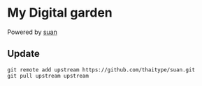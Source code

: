 # My Digital garden

Powered by [suan](https://github.com/thaitype/suan)

## Update

```
git remote add upstream https://github.com/thaitype/suan.git
git pull upstream upstream
```
